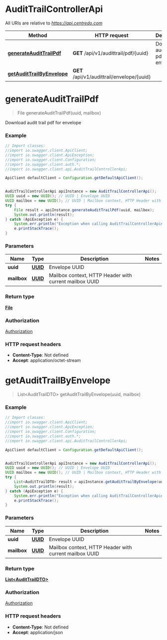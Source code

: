 # AuditTrailControllerApi

All URIs are relative to *https://api.centredo.com*

Method | HTTP request | Description
------------- | ------------- | -------------
[**generateAuditTrailPdf**](AuditTrailControllerApi.md#generateAuditTrailPdf) | **GET** /api/v1/audittrail/pdf/{uuid} | Download audit trail pdf for envelope
[**getAuditTrailByEnvelope**](AuditTrailControllerApi.md#getAuditTrailByEnvelope) | **GET** /api/v1/audittrail/envelope/{uuid} | 

<a name="generateAuditTrailPdf"></a>
# **generateAuditTrailPdf**
> File generateAuditTrailPdf(uuid, mailbox)

Download audit trail pdf for envelope

### Example
```java
// Import classes:
//import io.swagger.client.ApiClient;
//import io.swagger.client.ApiException;
//import io.swagger.client.Configuration;
//import io.swagger.client.auth.*;
//import io.swagger.client.api.AuditTrailControllerApi;

ApiClient defaultClient = Configuration.getDefaultApiClient();


AuditTrailControllerApi apiInstance = new AuditTrailControllerApi();
UUID uuid = new UUID(); // UUID | Envelope UUID
UUID mailbox = new UUID(); // UUID | Mailbox context, HTTP Header with current mailbox UUID
try {
    File result = apiInstance.generateAuditTrailPdf(uuid, mailbox);
    System.out.println(result);
} catch (ApiException e) {
    System.err.println("Exception when calling AuditTrailControllerApi#generateAuditTrailPdf");
    e.printStackTrace();
}
```

### Parameters

Name | Type | Description  | Notes
------------- | ------------- | ------------- | -------------
 **uuid** | [**UUID**](.md)| Envelope UUID |
 **mailbox** | [**UUID**](.md)| Mailbox context, HTTP Header with current mailbox UUID |

### Return type

[**File**](File.md)

### Authorization

[Authorization](../README.md#Authorization)

### HTTP request headers

 - **Content-Type**: Not defined
 - **Accept**: application/octet-stream

<a name="getAuditTrailByEnvelope"></a>
# **getAuditTrailByEnvelope**
> List&lt;AuditTrailDTO&gt; getAuditTrailByEnvelope(uuid, mailbox)



### Example
```java
// Import classes:
//import io.swagger.client.ApiClient;
//import io.swagger.client.ApiException;
//import io.swagger.client.Configuration;
//import io.swagger.client.auth.*;
//import io.swagger.client.api.AuditTrailControllerApi;

ApiClient defaultClient = Configuration.getDefaultApiClient();


AuditTrailControllerApi apiInstance = new AuditTrailControllerApi();
UUID uuid = new UUID(); // UUID | Envelope UUID
UUID mailbox = new UUID(); // UUID | Mailbox context, HTTP Header with current mailbox UUID
try {
    List<AuditTrailDTO> result = apiInstance.getAuditTrailByEnvelope(uuid, mailbox);
    System.out.println(result);
} catch (ApiException e) {
    System.err.println("Exception when calling AuditTrailControllerApi#getAuditTrailByEnvelope");
    e.printStackTrace();
}
```

### Parameters

Name | Type | Description  | Notes
------------- | ------------- | ------------- | -------------
 **uuid** | [**UUID**](.md)| Envelope UUID |
 **mailbox** | [**UUID**](.md)| Mailbox context, HTTP Header with current mailbox UUID |

### Return type

[**List&lt;AuditTrailDTO&gt;**](AuditTrailDTO.md)

### Authorization

[Authorization](../README.md#Authorization)

### HTTP request headers

 - **Content-Type**: Not defined
 - **Accept**: application/json

